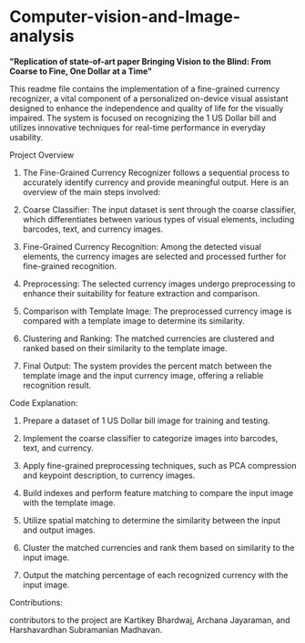 # Computer-vision-and-Image-analysis

**"Replication of state-of-art paper Bringing Vision to the Blind: From Coarse to Fine, One Dollar at a Time"**  

This readme file contains the implementation of a fine-grained currency recognizer, a vital component of a personalized on-device visual assistant designed to enhance the independence and quality of life for the visually impaired. The system is focused on recognizing the 1 US Dollar bill and utilizes innovative techniques for real-time performance in everyday usability.

Project Overview

1. The Fine-Grained Currency Recognizer follows a sequential process to accurately identify currency and provide meaningful output. Here is an overview of the main steps involved:

2. Coarse Classifier: The input dataset is sent through the coarse classifier, which differentiates between various types of visual elements, including barcodes, text, and currency images.

3. Fine-Grained Currency Recognition: Among the detected visual elements, the currency images are selected and processed further for fine-grained recognition.

4. Preprocessing: The selected currency images undergo preprocessing to enhance their suitability for feature extraction and comparison.

5. Comparison with Template Image: The preprocessed currency image is compared with a template image to determine its similarity.

6. Clustering and Ranking: The matched currencies are clustered and ranked based on their similarity to the template image.

7. Final Output: The system provides the percent match between the template image and the input currency image, offering a reliable recognition result.

Code Explanation:

1. Prepare a dataset of 1 US Dollar bill image for training and testing.

2. Implement the coarse classifier to categorize images into barcodes, text, and currency.

3. Apply fine-grained preprocessing techniques, such as PCA compression and keypoint description, to currency images.

4. Build indexes and perform feature matching to compare the input image with the template image.

5. Utilize spatial matching to determine the similarity between the input and output images.

6. Cluster the matched currencies and rank them based on similarity to the input image.

7. Output the matching percentage of each recognized currency with the input image.

Contributions:

contributors to the project are Kartikey Bhardwaj, Archana Jayaraman, and Harshavardhan Subramanian Madhavan.

